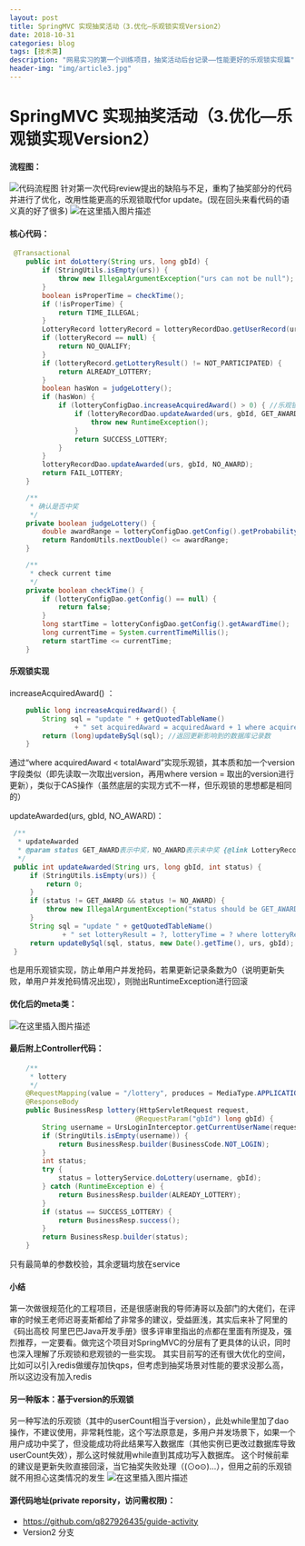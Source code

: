 ```yaml
---
layout: post
title: SpringMVC 实现抽奖活动（3.优化—乐观锁实现Version2）
date: 2018-10-31
categories: blog
tags: [技术类]
description: "网易实习的第一个训练项目，抽奖活动后台记录——性能更好的乐观锁实现篇"
header-img: "img/article3.jpg"
---
```


# SpringMVC 实现抽奖活动（3.优化—乐观锁实现Version2）

#### 流程图：
![代码流程图](https://apiao-1258505467.cos.ap-chengdu.myqcloud.com/blog_pic/lottery.png)
针对第一次代码review提出的缺陷与不足，重构了抽奖部分的代码并进行了优化，改用性能更高的乐观锁取代for update。(现在回头来看代码的语义真的好了很多)
![在这里插入图片描述](https://apiao-1258505467.cos.ap-chengdu.myqcloud.com/blog_pic/lottery_flowChat.png)

#### 核心代码：

```java
 @Transactional
    public int doLottery(String urs, long gbId) {
        if (StringUtils.isEmpty(urs)) {
            throw new IllegalArgumentException("urs can not be null");
        }
        boolean isProperTime = checkTime();
        if (!isProperTime) {
            return TIME_ILLEGAL;
        }
        LotteryRecord lotteryRecord = lotteryRecordDao.getUserRecord(urs, gbId);
        if (lotteryRecord == null) {
            return NO_QUALIFY;
        }
        if (lotteryRecord.getLotteryResult() != NOT_PARTICIPATED) {
            return ALREADY_LOTTERY;
        }
        boolean hasWon = judgeLottery();
        if (hasWon) {
            if (lotteryConfigDao.increaseAcquiredAward() > 0) { //乐观锁实现，控制多用户并发，奖品数量不会过度发放
                if (lotteryRecordDao.updateAwarded(urs, gbId, GET_AWARD) == 0) { //控制单用户并发抢码行为
                    throw new RuntimeException();
                }
                return SUCCESS_LOTTERY;
            }
        }
        lotteryRecordDao.updateAwarded(urs, gbId, NO_AWARD);
        return FAIL_LOTTERY;
    }

    /**
     * 确认是否中奖
     */
    private boolean judgeLottery() {
        double awardRange = lotteryConfigDao.getConfig().getProbability();
        return RandomUtils.nextDouble() <= awardRange;
    }

    /**
     * check current time
     */
    private boolean checkTime() {
        if (lotteryConfigDao.getConfig() == null) {
            return false;
        }
        long startTime = lotteryConfigDao.getConfig().getAwardTime();
        long currentTime = System.currentTimeMillis();
        return startTime <= currentTime;
    }

```

#### 乐观锁实现
increaseAcquiredAward() ：

```java
    public long increaseAcquiredAward() {
        String sql = "update " + getQuotedTableName()
                + " set acquiredAward = acquiredAward + 1 where acquiredAward < totalAward";
        return (long)updateBySql(sql); //返回更新影响到的数据库记录数
    }
```
通过“where acquiredAward < totalAward”实现乐观锁，其本质和加一个version字段类似（即先读取一次取出version，再用where version = 取出的version进行更新），类似于CAS操作（虽然底层的实现方式不一样，但乐观锁的思想都是相同的）

   updateAwarded(urs, gbId, NO_AWARD)：
   ```java
    /**
     * updateAwarded
     * @param status GET_AWARD表示中奖，NO_AWARD表示未中奖 {@link LotteryRecord#lotteryResult}
     */
    public int updateAwarded(String urs, long gbId, int status) {
        if (StringUtils.isEmpty(urs)) {
            return 0;
        }
        if (status != GET_AWARD && status != NO_AWARD) {
            throw new IllegalArgumentException("status should be GET_AWARD/NO_AWARD");
        }
        String sql = "update " + getQuotedTableName()
                + " set lotteryResult = ?, lotteryTime = ? where lotteryResult = 0 and urs = ? and gbId = ?";
        return updateBySql(sql, status, new Date().getTime(), urs, gbId);
    }
   ```
   也是用乐观锁实现，防止单用户并发抢码，若果更新记录条数为0（说明更新失败，单用户并发抢码情况出现），则抛出RuntimeException进行回滚

#### 优化后的meta类：
![在这里插入图片描述](https://apiao-1258505467.cos.ap-chengdu.myqcloud.com/blog_pic/lottery_ConfigMeta.png)
#### 最后附上Controller代码：

```java
    /**
     * lottery
     */
    @RequestMapping(value = "/lottery", produces = MediaType.APPLICATION_JSON_UTF8_VALUE, method = RequestMethod.POST)
    @ResponseBody
    public BusinessResp lottery(HttpServletRequest request,
                               @RequestParam("gbId") long gbId) {
        String username = UrsLoginInterceptor.getCurrentUserName(request);
        if (StringUtils.isEmpty(username)) {
            return BusinessResp.builder(BusinessCode.NOT_LOGIN);
        }
        int status;
        try {
            status = lotteryService.doLottery(username, gbId);
        } catch (RuntimeException e) {
            return BusinessResp.builder(ALREADY_LOTTERY);
        }
        if (status == SUCCESS_LOTTERY) {
            return BusinessResp.success();
        }
        return BusinessResp.builder(status);
    }
```
只有最简单的参数校验，其余逻辑均放在service

#### 小结
第一次做很规范化的工程项目，还是很感谢我的导师涛哥以及部门的大佬们，在评审的时候王老师迟哥麦斯都给了非常多的建议，受益匪浅，其实后来补了阿里的《码出高校 阿里巴巴Java开发手册》很多评审里指出的点都在里面有所提及，强烈推荐，一定要看。做完这个项目对SpringMVC的分层有了更具体的认识，同时也深入理解了乐观锁和悲观锁的一些实现。
其实目前写的还有很大优化的空间，比如可以引入redis做缓存加快qps，但考虑到抽奖场景对性能的要求没那么高，所以这边没有加入redis


#### 另一种版本：基于version的乐观锁
另一种写法的乐观锁（其中的userCount相当于version），此处while里加了dao操作，不建议使用，非常耗性能，这个写法原意是，多用户并发场景下，如果一个用户成功中奖了，但没能成功将此结果写入数据库（其他实例已更改过数据库导致userCount失效），那么这时候就用while直到其成功写入数据库。
这个时候前辈的建议是更新失败直接回滚，当它抽奖失败处理（(⊙o⊙)…），但用之前的乐观锁就不用担心这类情况的发生
![在这里插入图片描述](https://apiao-1258505467.cos.ap-chengdu.myqcloud.com/blog_pic/lottery_optimistic.png)


#### 源代码地址(private reporsity，访问需权限)：
- https://github.com/q827926435/guide-activity 
- Version2 分支


